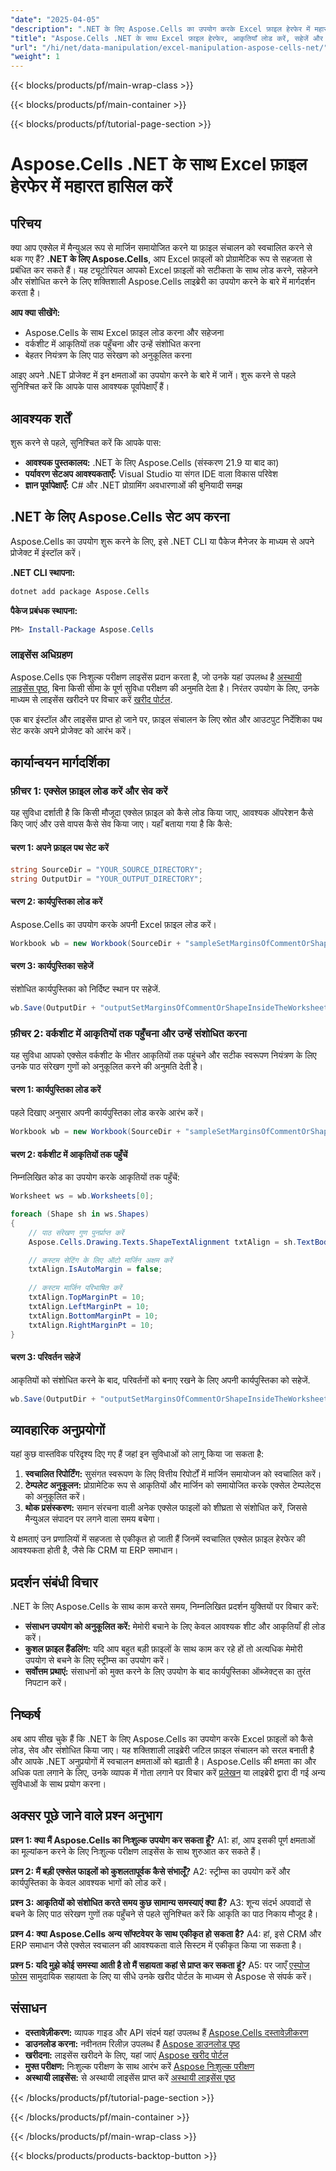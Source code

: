 ```yaml
---
"date": "2025-04-05"
"description": ".NET के लिए Aspose.Cells का उपयोग करके Excel फ़ाइल हेरफेर में महारत हासिल करें। Excel फ़ाइलों में आकृतियों को आसानी से लोड करना, सहेजना और संशोधित करना सीखें।"
"title": "Aspose.Cells .NET के साथ Excel फ़ाइल हेरफेर, आकृतियाँ लोड करें, सहेजें और संशोधित करें"
"url": "/hi/net/data-manipulation/excel-manipulation-aspose-cells-net/"
"weight": 1
---
```


{{< blocks/products/pf/main-wrap-class >}}

{{< blocks/products/pf/main-container >}}

{{< blocks/products/pf/tutorial-page-section >}}


# Aspose.Cells .NET के साथ Excel फ़ाइल हेरफेर में महारत हासिल करें

## परिचय

क्या आप एक्सेल में मैन्युअल रूप से मार्जिन समायोजित करने या फ़ाइल संचालन को स्वचालित करने से थक गए हैं? **.NET के लिए Aspose.Cells**, आप Excel फ़ाइलों को प्रोग्रामेटिक रूप से सहजता से प्रबंधित कर सकते हैं। यह ट्यूटोरियल आपको Excel फ़ाइलों को सटीकता के साथ लोड करने, सहेजने और संशोधित करने के लिए शक्तिशाली Aspose.Cells लाइब्रेरी का उपयोग करने के बारे में मार्गदर्शन करता है।

**आप क्या सीखेंगे:**
- Aspose.Cells के साथ Excel फ़ाइल लोड करना और सहेजना
- वर्कशीट में आकृतियों तक पहुँचना और उन्हें संशोधित करना
- बेहतर नियंत्रण के लिए पाठ संरेखण को अनुकूलित करना

आइए अपने .NET प्रोजेक्ट में इन क्षमताओं का उपयोग करने के बारे में जानें। शुरू करने से पहले सुनिश्चित करें कि आपके पास आवश्यक पूर्वापेक्षाएँ हैं।

## आवश्यक शर्तें

शुरू करने से पहले, सुनिश्चित करें कि आपके पास:
- **आवश्यक पुस्तकालय:** .NET के लिए Aspose.Cells (संस्करण 21.9 या बाद का)
- **पर्यावरण सेटअप आवश्यकताएँ:** Visual Studio या संगत IDE वाला विकास परिवेश
- **ज्ञान पूर्वापेक्षाएँ:** C# और .NET प्रोग्रामिंग अवधारणाओं की बुनियादी समझ

## .NET के लिए Aspose.Cells सेट अप करना

Aspose.Cells का उपयोग शुरू करने के लिए, इसे .NET CLI या पैकेज मैनेजर के माध्यम से अपने प्रोजेक्ट में इंस्टॉल करें।

**.NET CLI स्थापना:**
```bash
dotnet add package Aspose.Cells
```

**पैकेज प्रबंधक स्थापना:**
```powershell
PM> Install-Package Aspose.Cells
```

### लाइसेंस अधिग्रहण

Aspose.Cells एक निःशुल्क परीक्षण लाइसेंस प्रदान करता है, जो उनके यहां उपलब्ध है [अस्थायी लाइसेंस पृष्ठ](https://purchase.aspose.com/temporary-license/), बिना किसी सीमा के पूर्ण सुविधा परीक्षण की अनुमति देता है। निरंतर उपयोग के लिए, उनके माध्यम से लाइसेंस खरीदने पर विचार करें [खरीद पोर्टल](https://purchase.aspose.com/buy).

एक बार इंस्टॉल और लाइसेंस प्राप्त हो जाने पर, फ़ाइल संचालन के लिए स्रोत और आउटपुट निर्देशिका पथ सेट करके अपने प्रोजेक्ट को आरंभ करें।

## कार्यान्वयन मार्गदर्शिका

### फ़ीचर 1: एक्सेल फ़ाइल लोड करें और सेव करें

यह सुविधा दर्शाती है कि किसी मौजूदा एक्सेल फ़ाइल को कैसे लोड किया जाए, आवश्यक ऑपरेशन कैसे किए जाएं और उसे वापस कैसे सेव किया जाए। यहाँ बताया गया है कि कैसे:

#### चरण 1: अपने फ़ाइल पथ सेट करें
```csharp
string SourceDir = "YOUR_SOURCE_DIRECTORY";
string OutputDir = "YOUR_OUTPUT_DIRECTORY";
```

#### चरण 2: कार्यपुस्तिका लोड करें
Aspose.Cells का उपयोग करके अपनी Excel फ़ाइल लोड करें।
```csharp
Workbook wb = new Workbook(SourceDir + "sampleSetMarginsOfCommentOrShapeInsideTheWorksheet.xlsx");
```

#### चरण 3: कार्यपुस्तिका सहेजें
संशोधित कार्यपुस्तिका को निर्दिष्ट स्थान पर सहेजें.
```csharp
wb.Save(OutputDir + "outputSetMarginsOfCommentOrShapeInsideTheWorksheet.xlsx");
```

### फ़ीचर 2: वर्कशीट में आकृतियों तक पहुँचना और उन्हें संशोधित करना

यह सुविधा आपको एक्सेल वर्कशीट के भीतर आकृतियों तक पहुंचने और सटीक स्वरूपण नियंत्रण के लिए उनके पाठ संरेखण गुणों को अनुकूलित करने की अनुमति देती है।

#### चरण 1: कार्यपुस्तिका लोड करें
पहले दिखाए अनुसार अपनी कार्यपुस्तिका लोड करके आरंभ करें।
```csharp
Workbook wb = new Workbook(SourceDir + "sampleSetMarginsOfCommentOrShapeInsideTheWorksheet.xlsx");
```

#### चरण 2: वर्कशीट में आकृतियों तक पहुँचें
निम्नलिखित कोड का उपयोग करके आकृतियों तक पहुँचें:
```csharp
Worksheet ws = wb.Worksheets[0];

foreach (Shape sh in ws.Shapes)
{
    // पाठ संरेखण गुण पुनर्प्राप्त करें
    Aspose.Cells.Drawing.Texts.ShapeTextAlignment txtAlign = sh.TextBody.TextAlignment;

    // कस्टम सेटिंग के लिए ऑटो मार्जिन अक्षम करें
    txtAlign.IsAutoMargin = false;
    
    // कस्टम मार्जिन परिभाषित करें
    txtAlign.TopMarginPt = 10;
    txtAlign.LeftMarginPt = 10;
    txtAlign.BottomMarginPt = 10;
    txtAlign.RightMarginPt = 10;
}
```

#### चरण 3: परिवर्तन सहेजें
आकृतियों को संशोधित करने के बाद, परिवर्तनों को बनाए रखने के लिए अपनी कार्यपुस्तिका को सहेजें.
```csharp
wb.Save(OutputDir + "outputSetMarginsOfCommentOrShapeInsideTheWorksheet.xlsx");
```

## व्यावहारिक अनुप्रयोगों

यहां कुछ वास्तविक परिदृश्य दिए गए हैं जहां इन सुविधाओं को लागू किया जा सकता है:
1. **स्वचालित रिपोर्टिंग:** सुसंगत स्वरूपण के लिए वित्तीय रिपोर्टों में मार्जिन समायोजन को स्वचालित करें।
2. **टेम्पलेट अनुकूलन:** प्रोग्रामेटिक रूप से आकृतियों और मार्जिन को समायोजित करके एक्सेल टेम्पलेट्स को अनुकूलित करें।
3. **थोक प्रसंस्करण:** समान संरचना वाली अनेक एक्सेल फाइलों को शीघ्रता से संशोधित करें, जिससे मैन्युअल संपादन पर लगने वाला समय बचेगा।

ये क्षमताएं उन प्रणालियों में सहजता से एकीकृत हो जाती हैं जिनमें स्वचालित एक्सेल फ़ाइल हेरफेर की आवश्यकता होती है, जैसे कि CRM या ERP समाधान।

## प्रदर्शन संबंधी विचार

.NET के लिए Aspose.Cells के साथ काम करते समय, निम्नलिखित प्रदर्शन युक्तियों पर विचार करें:
- **संसाधन उपयोग को अनुकूलित करें:** मेमोरी बचाने के लिए केवल आवश्यक शीट और आकृतियाँ ही लोड करें।
- **कुशल फ़ाइल हैंडलिंग:** यदि आप बहुत बड़ी फ़ाइलों के साथ काम कर रहे हों तो अत्यधिक मेमोरी उपयोग से बचने के लिए स्ट्रीम्स का उपयोग करें।
- **सर्वोत्तम प्रथाएं:** संसाधनों को मुक्त करने के लिए उपयोग के बाद कार्यपुस्तिका ऑब्जेक्ट्स का तुरंत निपटान करें।

## निष्कर्ष

अब आप सीख चुके हैं कि .NET के लिए Aspose.Cells का उपयोग करके Excel फ़ाइलों को कैसे लोड, सेव और संशोधित किया जाए। यह शक्तिशाली लाइब्रेरी जटिल फ़ाइल संचालन को सरल बनाती है और आपके .NET अनुप्रयोगों में स्वचालन क्षमताओं को बढ़ाती है। Aspose.Cells की क्षमता का और अधिक पता लगाने के लिए, उनके व्यापक में गोता लगाने पर विचार करें [प्रलेखन](https://reference.aspose.com/cells/net/) या लाइब्रेरी द्वारा दी गई अन्य सुविधाओं के साथ प्रयोग करना।

## अक्सर पूछे जाने वाले प्रश्न अनुभाग

**प्रश्न 1: क्या मैं Aspose.Cells का निःशुल्क उपयोग कर सकता हूँ?**
A1: हां, आप इसकी पूर्ण क्षमताओं का मूल्यांकन करने के लिए निःशुल्क परीक्षण लाइसेंस के साथ शुरुआत कर सकते हैं। 

**प्रश्न 2: मैं बड़ी एक्सेल फाइलों को कुशलतापूर्वक कैसे संभालूँ?**
A2: स्ट्रीम्स का उपयोग करें और कार्यपुस्तिका के केवल आवश्यक भागों को लोड करें।

**प्रश्न 3: आकृतियों को संशोधित करते समय कुछ सामान्य समस्याएं क्या हैं?**
A3: शून्य संदर्भ अपवादों से बचने के लिए पाठ संरेखण गुणों तक पहुँचने से पहले सुनिश्चित करें कि आकृति का पाठ निकाय मौजूद है।

**प्रश्न 4: क्या Aspose.Cells अन्य सॉफ्टवेयर के साथ एकीकृत हो सकता है?**
A4: हां, इसे CRM और ERP समाधान जैसे एक्सेल स्वचालन की आवश्यकता वाले सिस्टम में एकीकृत किया जा सकता है।

**प्रश्न 5: यदि मुझे कोई समस्या आती है तो मैं सहायता कहां से प्राप्त कर सकता हूं?**
A5: पर जाएँ [एस्पोज फोरम](https://forum.aspose.com/c/cells/9) सामुदायिक सहायता के लिए या सीधे उनके खरीद पोर्टल के माध्यम से Aspose से संपर्क करें।

## संसाधन
- **दस्तावेज़ीकरण:** व्यापक गाइड और API संदर्भ यहां उपलब्ध हैं [Aspose.Cells दस्तावेज़ीकरण](https://reference.aspose.com/cells/net/)
- **डाउनलोड करना:** नवीनतम रिलीज़ उपलब्ध हैं [Aspose डाउनलोड पृष्ठ](https://releases.aspose.com/cells/net/)
- **खरीदना:** लाइसेंस खरीदने के लिए, यहां जाएं [Aspose खरीद पोर्टल](https://purchase.aspose.com/buy)
- **मुफ्त परीक्षण:** निःशुल्क परीक्षण के साथ आरंभ करें [Aspose निःशुल्क परीक्षण](https://releases.aspose.com/cells/net/)
- **अस्थायी लाइसेंस:** से अस्थायी लाइसेंस प्राप्त करें [अस्थायी लाइसेंस पृष्ठ](https://purchase.aspose.com/temporary-license/)

{{< /blocks/products/pf/tutorial-page-section >}}

{{< /blocks/products/pf/main-container >}}

{{< /blocks/products/pf/main-wrap-class >}}

{{< blocks/products/products-backtop-button >}}
